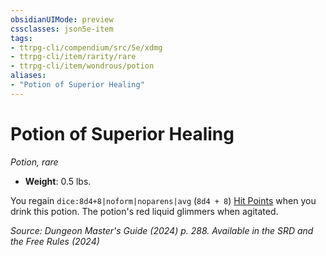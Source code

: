 ```yaml
---
obsidianUIMode: preview
cssclasses: json5e-item
tags:
- ttrpg-cli/compendium/src/5e/xdmg
- ttrpg-cli/item/rarity/rare
- ttrpg-cli/item/wondrous/potion
aliases: 
- "Potion of Superior Healing"
---
```

# Potion of Superior Healing
*Potion, rare*  


- **Weight**: 0.5 lbs.

You regain `dice:8d4+8|noform|noparens|avg` (`8d4 + 8`) [Hit Points](Інструменти%20ДМ/CLI/rules/variant-rules/hit-points-xphb.md) when you drink this potion. The potion's red liquid glimmers when agitated.

*Source: Dungeon Master's Guide (2024) p. 288. Available in the <span title='Systems Reference Document (5.2)'>SRD</span> and the Free Rules (2024)*